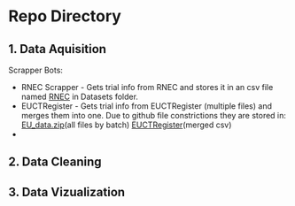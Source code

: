 # Repo Directory

## 1. Data Aquisition

Scrapper Bots:

- RNEC Scrapper - Gets trial info from RNEC and stores it in an csv file named [RNEC](https://github.com/Dpf050/Programming-Project/blob/59d364b01eb7bc6cc0d765ac57d1de6b4c7d65e3/DataSets/RNEC.csv) in Datasets folder.
- EUCTRegister - Gets trial info from EUCTRegister (multiple files) and merges them into one. Due to github file constrictions they are stored in: [EU_data.zip](https://drive.google.com/file/d/1TlMjoSPUPPzriZOIh_PvQjVAw3Pml0nx/view?usp=share_link)(all files by batch) [EUCTRegister](https://drive.google.com/file/d/1Lo6zbyhzTMww79L3ssETF51_E8rUqZi_/view?usp=share_link)(merged csv)
- 



## 2. Data Cleaning


## 3. Data Vizualization
